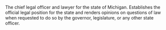 The chief legal officer and lawyer for the state of Michigan. Establishes the official legal position for the state and renders opinions on questions of law when requested to do so by the governor, legislature, or any other state officer.
